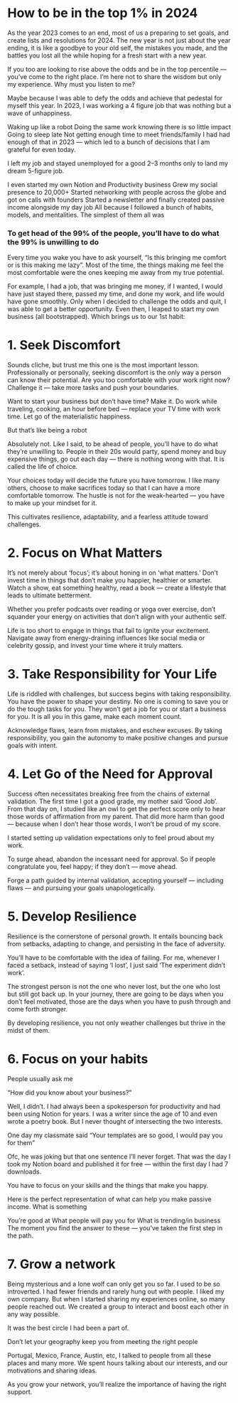 # How to be in the top 1% in 2024

As the year 2023 comes to an end, most of us a preparing to set goals, and create lists and resolutions for 2024. The new year is not just about the year ending, it is like a goodbye to your old self, the mistakes you made, and the battles you lost all the while hoping for a fresh start with a new year.

If you too are looking to rise above the odds and be in the top percentile — you’ve come to the right place. I’m here not to share the wisdom but only my experience. Why must you listen to me?

Maybe because I was able to defy the odds and achieve that pedestal for myself this year. In 2023, I was working a 4 figure job that was nothing but a wave of unhappiness.

Waking up like a robot
Doing the same work knowing there is so little impact
Going to sleep late
Not getting enough time to meet friends/family
I had had enough of that in 2023 — which led to a bunch of decisions that I am grateful for even today.

I left my job and stayed unemployed for a good 2–3 months only to land my dream 5-figure job.

I even started my own Notion and Productivity business
Grew my social presence to 20,000+
Started networking with people across the globe and got on calls with founders
Started a newsletter and finally created passive income alongside my day job
All because I followed a bunch of habits, models, and mentalities. The simplest of them all was

### To get head of the 99% of the people, you’ll have to do what the 99% is unwilling to do

Every time you wake you have to ask yourself, “Is this bringing me comfort or is this making me lazy”. Most of the time, the things making me feel the most comfortable were the ones keeping me away from my true potential.

For example, I had a job, that was bringing me money, if I wanted, I would have just stayed there, passed my time, and done my work, and life would have gone smoothly. Only when I decided to challenge the odds and quit, I was able to get a better opportunity. Even then, I leaped to start my own business (all bootstrapped). Which brings us to our 1st habit:

# 1. Seek Discomfort
   Sounds cliche, but trust me this one is the most important lesson. Professionally or personally, seeking discomfort is the only way a person can know their potential. Are you too comfortable with your work right now? Challenge it — take more tasks and push your boundaries.

Want to start your business but don’t have time? Make it. Do work while traveling, cooking, an hour before bed — replace your TV time with work time. Let go of the materialistic happiness.

But that’s like being a robot

Absolutely not. Like I said, to be ahead of people, you’ll have to do what they’re unwilling to. People in their 20s would party, spend money and buy expensive things, go out each day — there is nothing wrong with that. It is called the life of choice.

Your choices today will decide the future you have tomorrow. I like many others, choose to make sacrifices today so that I can have a more comfortable tomorrow. The hustle is not for the weak-hearted — you have to make up your mindset for it.

This cultivates resilience, adaptability, and a fearless attitude toward challenges.

# 2. Focus on What Matters
   It’s not merely about ‘focus’; it’s about honing in on ‘what matters.’ Don’t invest time in things that don’t make you happier, healthier or smarter. Watch a show, eat something healthy, read a book — create a lifestyle that leads to ultimate betterment.

Whether you prefer podcasts over reading or yoga over exercise, don’t squander your energy on activities that don’t align with your authentic self.

Life is too short to engage in things that fail to ignite your excitement. Navigate away from energy-draining influences like social media or celebrity gossip, and invest your time where it truly matters.

# 3. Take Responsibility for Your Life
   Life is riddled with challenges, but success begins with taking responsibility. You have the power to shape your destiny. No one is coming to save you or do the tough tasks for you. They won’t get a job for you or start a business for you. It is all you in this game, make each moment count.

Acknowledge flaws, learn from mistakes, and eschew excuses. By taking responsibility, you gain the autonomy to make positive changes and pursue goals with intent.

# 4. Let Go of the Need for Approval
Success often necessitates breaking free from the chains of external validation. The first time I got a good grade, my mother said ‘Good Job’. From that day on, I studied like an owl to get the perfect score only to hear those words of affirmation from my parent. That did more harm than good — because when I don’t hear those words, I won’t be proud of my score.

I started setting up validation expectations only to feel proud about my work.

To surge ahead, abandon the incessant need for approval. So if people congratulate you, feel happy; if they don’t — move ahead.

Forge a path guided by internal validation, accepting yourself — including flaws — and pursuing your goals unapologetically.

# 5. Develop Resilience
Resilience is the cornerstone of personal growth. It entails bouncing back from setbacks, adapting to change, and persisting in the face of adversity.

You’ll have to be comfortable with the idea of failing. For me, whenever I faced a setback, instead of saying ‘I lost’, I just said ‘The experiment didn’t work’.

The strongest person is not the one who never lost, but the one who lost but still got back up. In your journey, there are going to be days when you don’t feel motivated, those are the days when you have to push through and come forth stronger.

By developing resilience, you not only weather challenges but thrive in the midst of them.

# 6. Focus on your habits

People usually ask me

“How did you know about your business?”

Well, I didn’t. I had always been a spokesperson for productivity and had been using Notion for years. I was a writer
since the age of 10 and even wrote a poetry book. But I never thought of intersecting the two interests.

One day my classmate said “Your templates are so good, I would pay you for them”

Ofc, he was joking but that one sentence I’ll never forget. That was the day I took my Notion board and published it for
free — within the first day I had 7 downloads.

You have to focus on your skills and the things that make you happy.

Here is the perfect representation of what can help you make passive income. What is something

You’re good at
What people will pay you for
What is trending/in business
The moment you find the answer to these — you’ve taken the first step in the path.

# 7. Grow a network

Being mysterious and a lone wolf can only get you so far. I used to be so introverted. I had fewer friends and rarely
hung out with people. I liked my own company. But when I started sharing my experiences online, so many people reached
out. We created a group to interact and boost each other in any way possible.

It was the best circle I had been a part of.

Don’t let your geography keep you from meeting the right people

Portugal, Mexico, France, Austin, etc, I talked to people from all these places and many more. We spent hours talking
about our interests, and our motivations and sharing ideas.

As you grow your network, you’ll realize the importance of having the right support.
